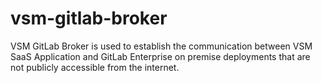# vsm-gitlab-broker
VSM GitLab Broker is used to establish the communication between VSM SaaS Application and GitLab Enterprise on premise deployments that are not publicly accessible from the internet.
